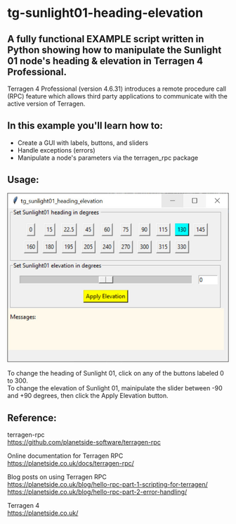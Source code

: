 # tg-sunlight01-heading-elevation

## A fully functional EXAMPLE script written in Python showing how to manipulate the Sunlight 01 node's heading & elevation in Terragen 4 Professional.

Terragen 4 Professional (version 4.6.31) introduces a remote procedure call (RPC) feature which allows third party applications to communicate with the active version of Terragen.

## In this example you'll learn how to: 
* Create a GUI with labels, buttons, and sliders
* Handle exceptions (errors)
* Manipulate a node's parameters via the terragen_rpc package

## Usage:
![tg_sunlight01_heading_elevation GUI](images/tg-sunlight01-heading-elevation.jpg) <br />

To change the heading of Sunlight 01, click on any of the buttons labeled 0 to 300. <br />
To change the elevation of Sunlight 01, mainipulate the slider between -90 and +90 degrees, then click the Apply Elevation button.

## Reference:
terragen-rpc <br />
https://github.com/planetside-software/terragen-rpc

Online documentation for Terragen RPC <br />
https://planetside.co.uk/docs/terragen-rpc/

Blog posts on using Terragen RPC <br />
https://planetside.co.uk/blog/hello-rpc-part-1-scripting-for-terragen/ <br />
https://planetside.co.uk/blog/hello-rpc-part-2-error-handling/

Terragen 4 <br />
https://planetside.co.uk/
